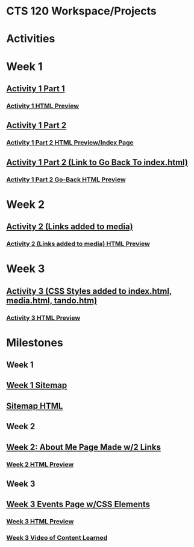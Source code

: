 # CTS 120 Workspace/Projects
# Activities

# Week 1
## [Activity 1 Part 1](/cst120/activities/activity1/part1/test.html)
### [Activity 1 HTML Preview](http://htmlpreview.github.io/?https://github.com/jdykstragcu/CST120/blob/main/cst120/activities/activity1/part1/test.html)
## [Activity 1 Part 2](/cst120/activities/activity1/part2/index.html)
### [Activity 1 Part 2 HTML Preview/Index Page](http://htmlpreview.github.io/?https://github.com/jdykstragcu/CST120/blob/main/cst120/activities/activity1/part2/index.html)
## [Activity 1 Part 2 (Link to Go Back To index.html)](/activity1/part2/page2.html)
### [Activity 1 Part 2 Go-Back HTML Preview](http://htmlpreview.github.io/?https://github.com/jdykstragcu/CST120/blob/main/cst120/activities/activity1/part2/page2.html)

# Week 2
## [Activity 2 (Links added to media)](/cst120/activities/activity2/index.html)
### [Activity 2 (Links added to media) HTML Preview](http://htmlpreview.github.io/?https://github.com/jdykstragcu/CST120/blob/main/cst120/activities/activity2/activity2/index.html)

# Week 3
## [Activity 3 (CSS Styles added to index.html, media.html, tando.htm)](/cst120/activities/activity3/activity3/topic%203/index.html)
### [Activity 3 HTML Preview](http://htmlpreview.github.io/?https://github.com/jdykstragcu/CST120/blob/main/cst120/activities/activity3/topic%203/index.html)

# Milestones
## Week 1
## [Week 1 Sitemap](/milestone/sitemap.md)
## [Sitemap HTML](/milestone/drawioexample.html)
## Week 2
## [Week 2: About Me Page Made w/2 Links](/milestone/ABOUTME.md)
### [Week 2 HTML Preview](http://htmlpreview.github.io/?https://github.com/jdykstragcu/CST120/blob/main/cst120/milestones/milestone/ABOUTME.html)
## Week 3
## [Week 3 Events Page w/CSS Elements](/milestone/EVENTS.html)
### [Week 3 HTML Preview](http://htmlpreview.github.io/?https://github.com/jdykstragcu/CST120/blob/main/cst120/milestones/milestone/milestone/EVENTS.html)
### [Week 3 Video of Content Learned](https://drive.google.com/file/d/10LtD7vBFxO8Z4wCw43KM9rthym0Koj89/view?usp=sharing)